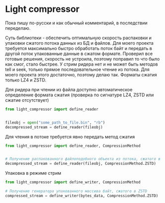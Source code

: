 # Light compressor

Пока пишу по-русски и как обычный комментарий, в последствии переделаю.

Суть библиотеки - обеспечить оптимальную скорость распаковки и упаковки сжатого потока данных из БД и файлов.
Для моего проекта требуется максимально быстро обработать поток байт и передать в другой поток упакованные данные в сжатом формате.
Проверил все готовые решения, скорость не устроила, поэтому поправил то что было как смог, стало быстрее.
У стрим ридера нет и не может быть методов tell и seek, только прямое последовательное чтение из потока.
Для моего проекта этого достаточно, поэтому делаю так.
Форматы сжатия только LZ4 и ZSTD.


Для ридера при чтении из файла доступно автоматическое определение формата сжатия (проверка по сигнатуре LZ4, ZSTD или сжатие отсутствует)

```python
from light_compressor import define_reader


fileobj = open("some_path_to_file.bin", "rb")
decompressed_stream = define_reader(fileobj)
```

Для чтения в потоке требуется явно передать метод сжатия

```python
from light_compressor import define_reader, CompressionMethod


# Получение распакованного файлоподобного объекта из потока, сжатого в ZSTD
decompressed_stream = define_reader(fileobj, CompressionMethod.ZSTD)
```

Упаковка в режиме стрим


```python
from light_compressor import define_writer, CompressionMethod

# Получение генератора упакованного массива байт, сжатого в ZSTD
compressed_stream = define_writer(bytes_data, CompressionMethod.ZSTD)
```
